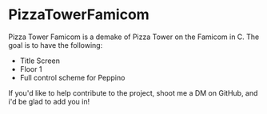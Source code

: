 # PizzaTowerFamicom
Pizza Tower Famicom is a demake of Pizza Tower on the Famicom in C. The goal is to have the following:
- Title Screen
- Floor 1
- Full control scheme for Peppino

If you'd like to help contribute to the project, shoot me a DM on GitHub, and i'd be glad to add you in!
